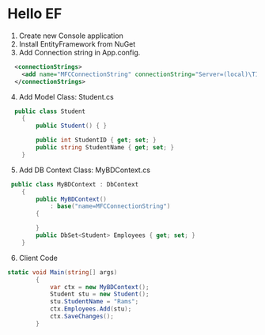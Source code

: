 
# Hello EF

1. Create new Console application
2. Install EntityFramework from NuGet 
3. Add Connection string in App.config.
```xml
  <connectionStrings>
    <add name="MFCConnectionString" connectionString="Server=(local)\TIBURON;Database=EFDB;Trusted_Connection=True;" providerName="System.Data.SqlClient" />
  </connectionStrings>
```
4. Add Model Class: Student.cs
```cs
  public class Student
    {
        public Student() { }

        public int StudentID { get; set; }
        public string StudentName { get; set; }
    }   
```
5. Add DB Context Class: MyBDContext.cs
```cs
 public class MyBDContext : DbContext
    {
        public MyBDContext()
            : base("name=MFCConnectionString")
        {

        }
        public DbSet<Student> Employees { get; set; }
    }   
```
6. Client Code
```cs
static void Main(string[] args)
        {
            var ctx = new MyBDContext();
            Student stu = new Student();
            stu.StudentName = "Rams";
            ctx.Employees.Add(stu);
            ctx.SaveChanges();
        }
```        
